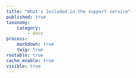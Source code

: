 ```yaml
---
title: "What's included in the support service"
published: true
taxonomy:
    category:
        - docs
process:
    markdown: true
    twig: true
routable: true
cache_enable: true
visible: true
---
```

